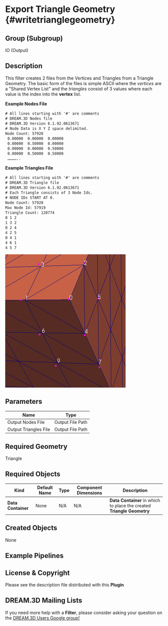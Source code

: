 Export Triangle Geometry {#writetrianglegeometry}
======

## Group (Subgroup) ##

IO (Output)

## Description ##

This filter creates 2 files from the Vertices and Triangles from a Triangle Geometry. The basic form of the files is simple ASCII where the *vertices* are a "Shared Vertex List" and the *triangles* consist of 3 values where each value is the index into the **vertex** list.

**Example Nodes File**

	# All lines starting with '#' are comments
	# DREAM.3D Nodes file
	# DREAM.3D Version 6.1.92.0613671
	# Node Data is X Y Z space delimited.
	Node Count: 57920
	 0.00000  0.00000  0.00000
	 0.00000  0.50000  0.00000
	 0.00000  0.00000  0.50000
	 0.00000  0.50000  0.50000
	 …………..

**Example Triangles File**

	# All lines starting with '#' are comments
	# DREAM.3D Triangle file
	# DREAM.3D Version 6.1.92.0613671
	# Each Triangle consists of 3 Node Ids.
	# NODE IDs START AT 0.
	Node Count: 57920
	Max Node Id: 57919
	Triangle Count: 120774
	0 1 2
	1 3 2
	0 2 4
	4 2 5
	0 4 1
	4 6 1
	4 5 7


![Rendering of Nodes from above file example](Images/WriteTriangleGeometry_Example.png)

## Parameters ##

| Name | Type |
|----------|--------|
| Output Nodes File | Output File Path |
| Output Triangles File | Output File Path |


## Required Geometry ##

Triangle

## Required Objects ##

| Kind | Default Name | Type | Component Dimensions | Description |
|------|--------------|------|----------------------|-------------|
| **Data Container** | None | N/A | N/A | **Data Container** in which to place the created **Triangle Geometry** |

## Created Objects ##

None

## Example Pipelines ##



## License & Copyright ##

Please see the description file distributed with this **Plugin**

## DREAM.3D Mailing Lists ##

If you need more help with a **Filter**, please consider asking your question on the [DREAM.3D Users Google group!](https://groups.google.com/forum/?hl=en#!forum/dream3d-users)


